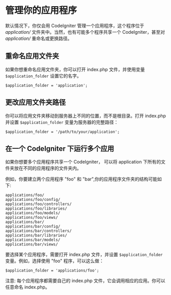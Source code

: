 # 管理你的应用程序

默认情况下，你仅会用 CodeIgniter 管理一个应用程序，这个程序位于 *application/*
文件夹中。当然，也有可能多个程序共享一个 CodeIgniter，甚至对 *application/* 重命名或更换路径。


## 重命名应用文件夹

如果你想重命名应用文件夹，你可以打开 index.php 文件，并使用变量 `$application_folder` 设置它的名字。

	$application_folder = 'application';

## 更改应用文件夹路径

你可以将应用文件夹移动到服务器上不同的位置，而不是根目录。打开 index.php 并设置 `$application_folder` 变量为服务器的完整路径：

	$application_folder = '/path/to/your/application';

## 在一个 CodeIgniter 下运行多个应用

如果你想要多个应用程序共享一个 CodeIgniter， 可以将 application 下所有的文件夹放在不同的应用程序的文件夹内。

例如，你要建立两个应用程序 "foo" 和 "bar",你的应用程序文件夹的结构可能如下:

	applications/foo/
	applications/foo/config/
	applications/foo/controllers/
	applications/foo/libraries/
	applications/foo/models/
	applications/foo/views/
	applications/bar/
	applications/bar/config/
	applications/bar/controllers/
	applications/bar/libraries/
	applications/bar/models/
	applications/bar/views/

要选择某个应用程序，需要打开 index.php 文件，并设置 `$application_folder` 变量。例如，选择使用 "foo" 程序，可以这么做：

	$application_folder = 'applications/foo';

注意: 每个应用程序都需要自己的 index.php 文件，它会调用相应的应用。你可以任意命名 index.php。